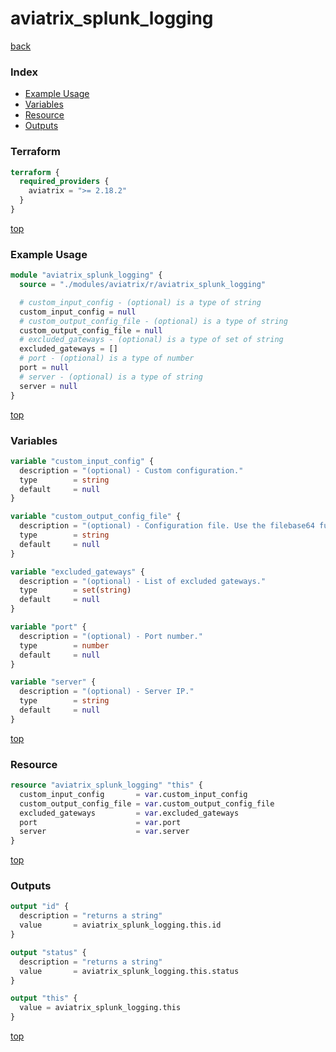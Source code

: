 # aviatrix_splunk_logging

[back](../aviatrix.md)

### Index

- [Example Usage](#example-usage)
- [Variables](#variables)
- [Resource](#resource)
- [Outputs](#outputs)

### Terraform

```terraform
terraform {
  required_providers {
    aviatrix = ">= 2.18.2"
  }
}
```

[top](#index)

### Example Usage

```terraform
module "aviatrix_splunk_logging" {
  source = "./modules/aviatrix/r/aviatrix_splunk_logging"

  # custom_input_config - (optional) is a type of string
  custom_input_config = null
  # custom_output_config_file - (optional) is a type of string
  custom_output_config_file = null
  # excluded_gateways - (optional) is a type of set of string
  excluded_gateways = []
  # port - (optional) is a type of number
  port = null
  # server - (optional) is a type of string
  server = null
}
```

[top](#index)

### Variables

```terraform
variable "custom_input_config" {
  description = "(optional) - Custom configuration."
  type        = string
  default     = null
}

variable "custom_output_config_file" {
  description = "(optional) - Configuration file. Use the filebase64 function to read from a file."
  type        = string
  default     = null
}

variable "excluded_gateways" {
  description = "(optional) - List of excluded gateways."
  type        = set(string)
  default     = null
}

variable "port" {
  description = "(optional) - Port number."
  type        = number
  default     = null
}

variable "server" {
  description = "(optional) - Server IP."
  type        = string
  default     = null
}
```

[top](#index)

### Resource

```terraform
resource "aviatrix_splunk_logging" "this" {
  custom_input_config       = var.custom_input_config
  custom_output_config_file = var.custom_output_config_file
  excluded_gateways         = var.excluded_gateways
  port                      = var.port
  server                    = var.server
}
```

[top](#index)

### Outputs

```terraform
output "id" {
  description = "returns a string"
  value       = aviatrix_splunk_logging.this.id
}

output "status" {
  description = "returns a string"
  value       = aviatrix_splunk_logging.this.status
}

output "this" {
  value = aviatrix_splunk_logging.this
}
```

[top](#index)